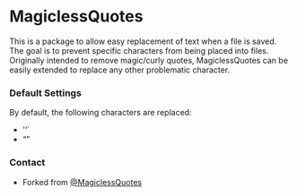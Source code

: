 # MagiclessQuotes

This is a package to allow easy replacement of text when a file is saved.  The goal is to prevent specific characters from being placed into files.  Originally intended to remove magic/curly quotes, MagiclessQuotes can be easily extended to replace any other problematic character.


### Default Settings

By default, the following characters are replaced:

 * ’‘\`
 * “”

### Contact

* Forked from [@MagiclessQuotes](https://twitter.com/MagiclessQuotes)
